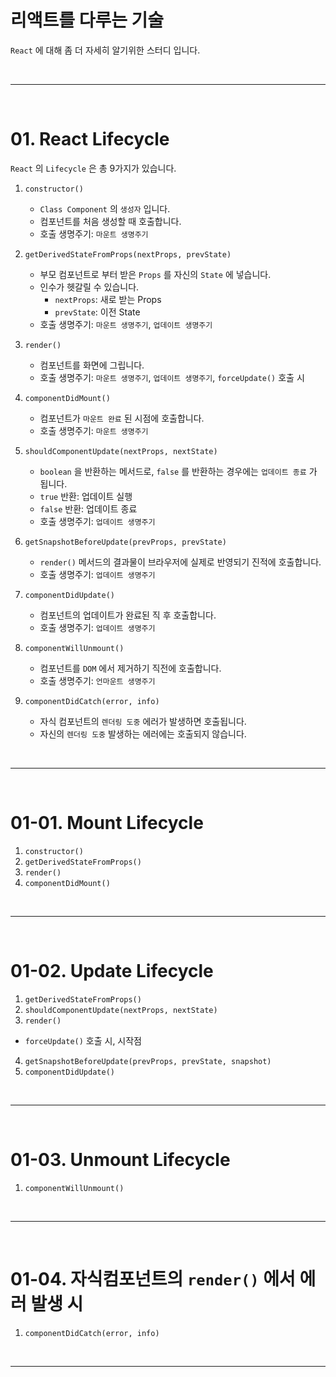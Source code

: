 # 리액트를 다루는 기술

``React`` 에 대해 좀 더 자세히 알기위한 스터디 입니다.



<br /><hr /><br />



# 01. React Lifecycle

``React`` 의 ``Lifecycle`` 은 총 9가지가 있습니다.

1. ``constructor()``
    * ``Class Component`` 의 ``생성자`` 입니다.
    * 컴포넌트를 처음 생성할 때 호출합니다.
    * 호출 생명주기: ``마운트 생명주기``

2. ``getDerivedStateFromProps(nextProps, prevState)``
    * 부모 컴포넌트로 부터 받은 ``Props`` 를 자신의 ``State`` 에 넣습니다.
    * 인수가 헷갈릴 수 있습니다.
      * ``nextProps``: 새로 받는 Props
      * ``prevState``: 이전 State
    * 호출 생명주기: ``마운트 생명주기``, ``업데이트 생명주기``

3. ``render()``
    * 컴포넌트를 화면에 그립니다.
    * 호출 생명주기: ``마운트 생명주기``, ``업데이트 생명주기``, ``forceUpdate()`` 호출 시

4. ``componentDidMount()``
    * 컴포넌트가 ``마운트 완료`` 된 시점에 호출합니다.
    * 호출 생명주기: ``마운트 생명주기``

5. ``shouldComponentUpdate(nextProps, nextState)``
    * ``boolean`` 을 반환하는 메서드로, ``false`` 를 반환하는 경우에는 ``업데이트 종료`` 가 됩니다.
    * ``true`` 반환: 업데이트 실행
    * ``false`` 반환: 업데이트 종료
    * 호출 생명주기: ``업데이트 생명주기``

6. ``getSnapshotBeforeUpdate(prevProps, prevState)``
    * ``render()`` 메서드의 결과물이 브라우저에 실제로 반영되기 진적에 호출합니다.
    * 호출 생명주기: ``업데이트 생명주기``

7. ``componentDidUpdate()``
    * 컴포넌트의 업데이트가 완료된 직 후 호출합니다.
    * 호출 생명주기: ``업데이트 생명주기``

8. ``componentWillUnmount()``
    * 컴포넌트를 ``DOM`` 에서 제거하기 직전에 호출합니다.
    * 호출 생명주기: ``언마운트 생명주기``

9. ``componentDidCatch(error, info)``
    * 자식 컴포넌트의 ``렌더링 도중`` 에러가 발생하면 호출됩니다.
    * 자신의 ``렌더링 도중`` 발생하는 에러에는 호출되지 않습니다.



<br /><hr /><br />



# 01-01. Mount Lifecycle

1. ``constructor()``
2. ``getDerivedStateFromProps()``
3. ``render()``
4. ``componentDidMount()``



<br /><hr /><br />



# 01-02. Update Lifecycle

1. ``getDerivedStateFromProps()``
2. ``shouldComponentUpdate(nextProps, nextState)``
3. ``render()``
  * ``forceUpdate()`` 호출 시, 시작점
4. ``getSnapshotBeforeUpdate(prevProps, prevState, snapshot)``
5. ``componentDidUpdate()``



<br /><hr /><br />



# 01-03. Unmount Lifecycle

1. ``componentWillUnmount()``



<br /><hr /><br />



# 01-04. 자식컴포넌트의 ``render()`` 에서 에러 발생 시

1. ``componentDidCatch(error, info)``



<br /><hr /><br />



